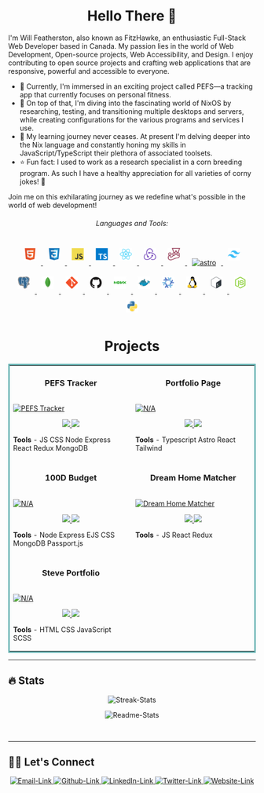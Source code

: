 <h1 align="center">Hello There 👋</h1>

I'm Will Featherston, also known as FitzHawke, an enthusiastic Full-Stack Web Developer based in Canada. My passion lies in the world of Web Development, Open-source projects, Web Accessibility, and Design. I enjoy contributing to open source projects and crafting web applications that are responsive, powerful and accessible to everyone.

- 🔨 Currently, I'm immersed in an exciting project called PEFS—a tracking app that currently focuses on personal fitness.
- 🔭 On top of that, I'm diving into the fascinating world of NixOS by researching, testing, and transitioning multiple desktops and servers, while creating configurations for the various programs and services I use.
- 🌱 My learning journey never ceases. At present I'm delving deeper into the Nix language and constantly honing my skills in JavaScript/TypeScript their plethora of associated toolsets.
- ⭐ Fun fact: I used to work as a research specialist in a corn breeding program. As such I have a healthy appreciation for all varieties of corny jokes! 🌽

Join me on this exhilarating journey as we redefine what's possible in the world of web development!

<h6 align="center">Languages and Tools:</h6>
<div align="center">  
<a href="https://html.spec.whatwg.org/" target="_blank" rel="noreferrer"> <img style="margin: 10px" src="https://raw.githubusercontent.com/devicons/devicon/master/icons/html5/html5-original.svg" alt="HTML5" width="25" height="25"/> </a>
<a href="https://www.w3.org/TR/CSS/" target="_blank" rel="noreferrer"> <img style="margin: 10px" src="https://raw.githubusercontent.com/devicons/devicon/master/icons/css3/css3-original.svg" alt="CSS3" width="25" height="25"/> </a>
<a href="https://www.ecma-international.org/publications-and-standards/standards/ecma-262/" target="_blank" rel="noreferrer"> <img style="margin: 10px" src="https://raw.githubusercontent.com/devicons/devicon/master/icons/javascript/javascript-original.svg" alt="javascript" width="25" height="25"/> </a>
<a href="https://www.typescriptlang.org/" target="_blank" rel="noreferrer"> <img style="margin: 10px" src="https://raw.githubusercontent.com/devicons/devicon/master/icons/typescript/typescript-original.svg" alt="typescript" width="25" height="25"/> </a>
<a href="https://reactjs.org/" target="_blank" rel="noreferrer"> <img style="margin: 10px" src="https://raw.githubusercontent.com/devicons/devicon/master/icons/react/react-original.svg" alt="react" width="25" height="25"/> </a>
<a href="https://redux.js.org/" target="_blank" rel="noreferrer"> <img style="margin: 10px" src="https://raw.githubusercontent.com/devicons/devicon/master/icons/redux/redux-original.svg" alt="redux" width="25" height="25"/> </a>
<a href="https://www.jestjs.io/" target="_blank" rel="noreferrer"> <img style="margin: 10px" src="https://raw.githubusercontent.com/devicons/devicon/master/icons/jest/jest-plain.svg" alt="jest" width="25" height="25"/> </a>
<a href="https://www.astro.build/" target="_blank" rel="noreferrer"> <img style="margin: 10px" src="https://profilinator.rishav.dev/skills-assets/astro.svg" alt="astro" width="25" height="25"/> </a>
<a href="https://www.tailwindcss.com/" target="_blank" rel="noreferrer"> <img style="margin: 10px" src="https://raw.githubusercontent.com/devicons/devicon/master/icons/tailwindcss/tailwindcss-plain.svg" alt="tailwindcss" width="25" height="25"/> </a>
<a href="https://www.postgresql.org/" target="_blank" rel="noreferrer"> <img style="margin: 10px" src="https://raw.githubusercontent.com/devicons/devicon/master/icons/postgresql/postgresql-original.svg" alt="postgresql" width="25" height="25"/> </a>
<a href="https://www.mongodb.com/" target="_blank" rel="noreferrer"> <img style="margin: 10px" src="https://raw.githubusercontent.com/devicons/devicon/master/icons/mongodb/mongodb-original.svg" alt="mongodb" width="25" height="25"/> </a>
<a href="https://git-scm.com/" target="_blank" rel="noreferrer"> <img style="margin: 10px" src="https://raw.githubusercontent.com/devicons/devicon/master/icons/git/git-original.svg" alt="git" width="25" height="25"/> </a>
<a href="https://github.com/" target="_blank" rel="noreferrer"> <img style="margin: 10px" src="https://raw.githubusercontent.com/devicons/devicon/master/icons/github/github-original.svg" alt="github" width="25" height="25"/> </a>
<a href="https://www.nginx.com" target="_blank" rel="noreferrer"> <img style="margin: 10px" src="https://raw.githubusercontent.com/devicons/devicon/master/icons/nginx/nginx-original.svg" alt="nginx" width="25" height="25"/> </a>
<a href="https://www.docker.com/" target="_blank" rel="noreferrer"> <img style="margin: 10px" src="https://raw.githubusercontent.com/devicons/devicon/master/icons/docker/docker-original.svg" alt="docker" width="25" height="25"/> </a>
<a href="https://nixos.org/" target="_blank" rel="noreferrer"> <img style="margin: 10px" src="https://raw.githubusercontent.com/devicons/devicon/master/icons/nixos/nixos-original.svg" alt="nixos" width="25" height="25"/> </a>
<a href="https://www.linux.org/" target="_blank" rel="noreferrer"> <img style="margin: 10px" src="https://raw.githubusercontent.com/devicons/devicon/master/icons/linux/linux-original.svg" alt="linux" width="25" height="25"/> </a>
<a href="https://www.gnu.org/software/bash/" target="_blank" rel="noreferrer"> <img style="margin: 10px" src="https://raw.githubusercontent.com/devicons/devicon/master/icons/bash/bash-original.svg" alt="bash" width="25" height="25"/> </a>
<a href="https://nodejs.org/" target="_blank" rel="noreferrer"> <img style="margin: 10px" src="https://raw.githubusercontent.com/devicons/devicon/master/icons/nodejs/nodejs-original.svg" alt="nodejs" width="25" height="25"/> </a>
<a href="https://www.python.org/" target="_blank" rel="noreferrer"> <img style="margin: 10px" src="https://raw.githubusercontent.com/devicons/devicon/master/icons/python/python-original.svg" alt="python" width="25" height="25"/> </a>
</div>
</p>

</h4>

<h1 align="center">Projects</h1>

<table bordercolor="#66b2b2">
  <tr>
    <td width="50%" valign="top">
      <h3 align="center">PEFS Tracker</h3>
        <br />
      <a target="_blank" href="https://pefs.cyclic.app/">
            <img src="https://user-images.githubusercontent.com/60191328/197449931-1fc473e5-c923-47ed-80fb-318faf751674.png" width="100%"  alt="PEFS Tracker"/>
        </a>
        <br />
        <p align="center">

  <a href="https://github.com/FitzHawke/PEFS" target="_blank">
    <img src="https://img.shields.io/static/v1?label=|&message=REPO&color=23555f&style=plastic&logo=github&logo-color=white"/>
  </a>
  <a href="https://pefs.cyclic.app/" target="_blank">
    <img src="https://img.shields.io/static/v1?label=|&message=WEBSITE&color=cdf998&style=plastic&logo=wordpress&logo-color=white"/>
  </a>
      </p>
        <p><strong>Tools</strong> - JS CSS Node Express React Redux MongoDB</p>
    </td>
   <td width="50%" valign="top">
      <h3 align="center">Portfolio Page</h3>
        <br />
      <a target="_blank" href="https://fitzhawke.com">
            <img src="https://user-images.githubusercontent.com/60191328/193087174-a98748c5-6004-4856-a750-14288ecbc874.png" width="100%"  alt="N/A"/>
        </a>
        <br />
        <p align="center">

  <a href="https://github.com/FitzHawke/Portfolio" target="_blank">
    <img src="https://img.shields.io/static/v1?label=|&message=REPO&color=23555f&style=plastic&logo=github&logo-color=white"/>
  </a>
  <a href="https://fitzhawke.com" target="_blank">
    <img src="https://img.shields.io/static/v1?label=|&message=WEBSITE&color=cdf998&style=plastic&logo=wordpress&logo-color=white"/>
  </a>
      </p>
        <p><strong>Tools</strong> - Typescript Astro React Tailwind</p>
    </td>
  </tr>

  <tr>
    <td width="50%" valign="top">
      <h3 align="center">100D Budget</h3>
        <br />
      <a target="_blank" href="https://budget-tracker-100devs.herokuapp.com/">
            <img src="https://user-images.githubusercontent.com/60191328/197450385-62b3c93d-5522-4beb-b64d-46ef1f1e56fb.png" width="100%"  alt="N/A"/>
        </a>
        <br />
        <p align="center">

  <a href="https://github.com/FitzHawke/budget-mvc-auth-local" target="_blank">
    <img src="https://img.shields.io/static/v1?label=|&message=REPO&color=23555f&style=plastic&logo=github&logo-color=white"/>
  </a>
  <a href="https://budget-tracker-100devs.herokuapp.com/" target="_blank">
    <img src="https://img.shields.io/static/v1?label=|&message=WEBSITE&color=cdf998&style=plastic&logo=wordpress&logo-color=white"/>
  </a>
      </p>
        <p><strong>Tools</strong> - Node Express EJS CSS MongoDB Passport.js</p>
    </td>
   <td width="50%" valign="top">
      <h3 align="center">Dream Home Matcher</h3>
        <br />
      <a target="_blank" href="">
            <img src="https://user-images.githubusercontent.com/60191328/193088570-868f412e-c487-49e7-9229-b4f181b068b5.png" width="100%"  alt="Dream Home Matcher"/>
        </a>
        <br />
        <p align="center">

  <a href="https://github.com/FitzHawke/react-redux-picker" target="_blank">
    <img src="https://img.shields.io/static/v1?label=|&message=REPO&color=23555f&style=plastic&logo=github&logo-color=white"/>
  </a>
  <a href="#" target="_blank">
    <img src="https://img.shields.io/static/v1?label=|&message=WEBSITE&color=cdf998&style=plastic&logo=wordpress&logo-color=white"/>
  </a>
      </p>
        <p><strong>Tools</strong> - JS React Redux</p>
    </td>
  </tr>
  
  <tr>
    <td width="50%" valign="top">
      <h3 align="center">Steve Portfolio</h3>
        <br />
      <a target="_blank" href="https://steves-portfolio.netlify.app/">
            <img src="https://user-images.githubusercontent.com/60191328/197409830-ea2f01fd-61e7-42a3-95f1-797dd4e38d8f.png" width="100%"  alt="N/A"/>
        </a>
        <br />
        <p align="center">

  <a href="https://github.com/FitzHawke/StevePortfolio" target="_blank">
    <img src="https://img.shields.io/static/v1?label=|&message=REPO&color=23555f&style=plastic&logo=github&logo-color=white"/>
  </a>
  <a href="https://steves-portfolio.netlify.app/" target="_blank">
    <img src="https://img.shields.io/static/v1?label=|&message=WEBSITE&color=cdf998&style=plastic&logo=wordpress&logo-color=white"/>
  </a>
      </p>
        <p><strong>Tools</strong> - HTML CSS JavaScript SCSS</p>
    </td>
  </tr>

</table>

<hr/>

## 🔥 Stats

<p align="center"><picture>
       <source media="(prefers-color-scheme: dark)" srcset="https://github-readme-streak-stats.herokuapp.com/?user=fitzhawke&theme=vue-dark">
       <source media="(prefers-color-scheme: light)" srcset="https://github-readme-streak-stats.herokuapp.com/?user=fitzhawke&theme=vue">
 <img alt="Streak-Stats" src="">
</picture></p>
<p align="center"><picture>
       <source media="(prefers-color-scheme: dark)" srcset="https://github-readme-stats.vercel.app/api/top-langs/?username=fitzhawke&theme=vue-dark&layout=compact">
       <source media="(prefers-color-scheme: light)" srcset="https://github-readme-stats.vercel.app/api/top-langs/?username=fitzhawke&theme=vue&layout=compact">
 <img alt="Readme-Stats" src="">
</picture></p>

<br>
<hr/>

## 🙋‍♀️ Let's Connect

<p align="center">
 <a href="mailto:will.featherston@gmail.com"><picture>
        <source media="(prefers-color-scheme: dark)" srcset="https://user-images.githubusercontent.com/60191328/192901797-79b28f48-3d53-4f4f-a97b-e05f54a8e426.svg">
        <source media="(prefers-color-scheme: light)" srcset="https://user-images.githubusercontent.com/60191328/192901790-94f77598-b29b-46b6-b3bc-9e1e6280455e.svg">
        <img alt="Email-Link" src="">
     </picture></a>
 <a href="https://github.com/FitzHawke"><picture>
        <source media="(prefers-color-scheme: dark)" srcset="https://user-images.githubusercontent.com/60191328/192901798-74324f56-d52c-4397-b411-d082b5390177.svg">
        <source media="(prefers-color-scheme: light)" srcset="https://user-images.githubusercontent.com/60191328/192901789-6153eb88-d8bf-4a99-81f3-90196cdd336f.svg">
        <img alt="Github-Link" src="">
     </picture></a>
 <a href="https://www.linkedin.com/in/will-featherston/"><picture>
        <source media="(prefers-color-scheme: dark)" srcset="https://user-images.githubusercontent.com/60191328/192901795-491dd20d-8257-454f-b83d-c096214c1424.svg">
        <source media="(prefers-color-scheme: light)" srcset="https://user-images.githubusercontent.com/60191328/192901787-bab0055f-2e6b-496e-953d-2a50e0f9c9c0.svg">
        <img alt="LinkedIn-Link" src="">
     </picture></a>
 <a href="https://twitter.com/FitzHawke"><picture>
        <source media="(prefers-color-scheme: dark)" srcset="https://user-images.githubusercontent.com/60191328/192901793-9a99bfa1-c5ea-465b-83a6-3fba9de77151.svg">
        <source media="(prefers-color-scheme: light)" srcset="https://user-images.githubusercontent.com/60191328/192901784-cc087654-1d37-42f8-ab7a-75a3fbdb0b8f.svg">
        <img alt="Twitter-Link" src="">
     </picture></a>
 <a href="https://fitzhawke.com"><picture>
        <source media="(prefers-color-scheme: dark)" srcset="https://user-images.githubusercontent.com/60191328/192901791-1f2db973-0cfb-4bc6-837d-824916c84262.svg">
        <source media="(prefers-color-scheme: light)" srcset="https://user-images.githubusercontent.com/60191328/192901783-1de4de61-0257-4281-86ed-314511c5711b.svg">
        <img alt="Website-Link" src="">
     </picture></a>
</p>
